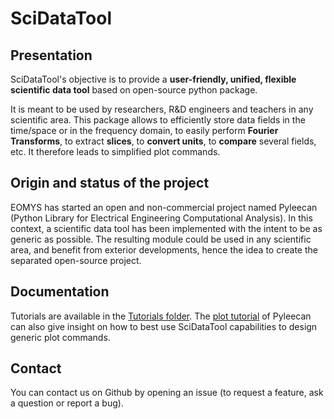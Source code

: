 # SciDataTool
## Presentation
SciDataTool's objective is to provide a **user-friendly, unified, flexible scientific data tool** based on open-source python package.

It is meant to be used by researchers, R&D engineers and teachers in any scientific area. This package allows to efficiently store data fields in the time/space or in the frequency domain, to easily perform **Fourier Transforms**, to extract **slices**, to **convert units**, to **compare** several fields, etc. It therefore leads to simplified plot commands.

## Origin and status of the project
EOMYS has started an open and non-commercial project named Pyleecan (Python Library for Electrical Engineering Computational Analysis). In this context, a scientific data tool has been implemented with the intent to be as generic as possible. The resulting module could be used in any scientific area, and benefit from exterior developments, hence the idea to create the separated open-source project.

## Documentation
Tutorials are available in the [Tutorials folder](https://github.com/Eomys/SciDataTool/tree/master/Tutorials). The [plot tutorial](http://www.pyleecan.org) of Pyleecan can also give insight on how to best use SciDataTool capabilities to design generic plot commands.

## Contact
You can contact us on Github by opening an issue (to request a feature, ask a question or report a bug).
